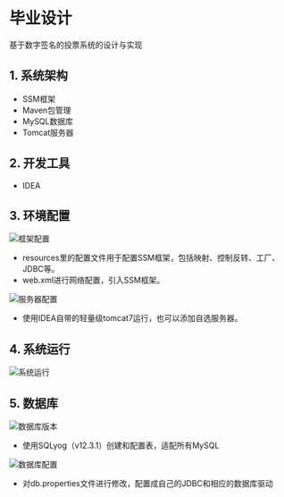 # 毕业设计
基于数字签名的投票系统的设计与实现
## 1. 系统架构
- SSM框架
- Maven包管理
- MySQL数据库
- Tomcat服务器

## 2. 开发工具

- IDEA

## 3. 环境配置

![框架配置](README.assets/image-20210524133319870.png)

- resources里的配置文件用于配置SSM框架，包括映射、控制反转、工厂、JDBC等。
- web.xml进行网络配置，引入SSM框架。

![服务器配置](README.assets/image-20210524133402098.png)

- 使用IDEA自带的轻量级tomcat7运行，也可以添加自选服务器。

## 4.  系统运行

![系统运行](README.assets/image-20210524133540948.png)

## 5. 数据库

![数据库版本](README.assets/image-20210524133834903.png)

- 使用SQLyog（v12.3.1）创建和配置表，适配所有MySQL

![数据库配置](README.assets/image-20210524134102675.png)

- 对db.properties文件进行修改，配置成自己的JDBC和相应的数据库驱动